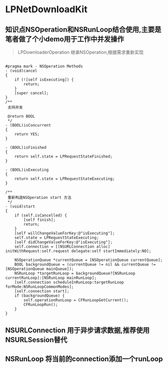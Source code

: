 # LPNetDownloadKit
## 知识点NSOperation和NSRunLoop结合使用,主要是笔者做了个小demo用于工作中并发操作

> LPDownloaderOperation 继承NSOperation,根据需求重新实现

```objc

#pragma mark - NSOperation Methods
- (void)cancel
{
    if (![self isExecuting]) {
        return;
    }
    [super cancel];
}
/**
 支持并发

 @return BOOL
 */
- (BOOL)isConcurrent
{
    return YES;
}

- (BOOL)isFinished
{
    return self.state = LPRequestStateFinished;
}

- (BOOL)isExecuting
{
    return self.state = LPRequestStateExecuting;
}

/**
 重新构造NSOperation start 方法
 */
- (void)start
{
    if (self.isCancelled) {
        [self finish];
        return;
    }
    [self willChangeValueForKey:@"isExecuting"];
    self.state = LPRequestStateExecuting;
    [self didChangeValueForKey:@"isExecuting"];
    self.connection = [[NSURLConnection alloc] initWithRequest:self.request delegate:self startImmediately:NO];
    
    NSOperationQueue *currentQueue = [NSOperationQueue currentQueue];
    BOOL backgroundQueue = (currentQueue != nil && currentQueue !=[NSOperationQueue mainQueue]);
    NSRunLoop *targetRunLoop = backgroundQueue?[NSRunLoop currentRunLoop]:[NSRunLoop mainRunLoop];
    [self.connection scheduleInRunLoop:targetRunLoop forMode:NSRunLoopCommonModes];
    [self.connection start];
    if (backgroundQueue) {
        self.operationRunLoop = CFRunLoopGetCurrent();
        CFRunLoopRun();
    }
}

```

## NSURLConnection 用于异步请求数据,推荐使用NSURLSession替代


## NSRunLoop 将当前的connection添加一个runLoop

